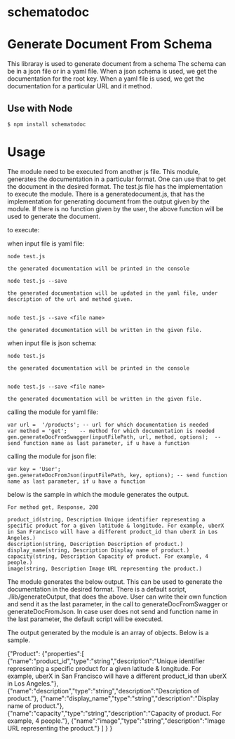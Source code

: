 # schematodoc
# Generate Document From Schema

This libraray is used to generate document from a schema
The schema can be in a json file or in a yaml file.
When a json schema is used, we get the documentation for the root key.
When a yaml file is used, we get the documentation for a particular URL and it method.

## Use with Node

    $ npm install schematodoc
	
# Usage

The module need to be executed from another js file. This module, generates the documentation in a particular format.
One can use that to get the document in the desired format. 
The test.js file has the implementation to execute the module.
There is a generatedocument.js, that has the implementation for generating document from the output given by the module.
If there is no function given by the user, the above function will be used to generate the document.

to execute:

when input file is yaml file:

	node test.js 
  
	the generated documentation will be printed in the console
  
	node test.js --save
	
	the generated documentation will be updated in the yaml file, under description of the url and method given.


	node test.js --save <file name>
	
	the generated documentation will be written in the given file.
	
	
when input file is json schema:

	node test.js 
  
	the generated documentation will be printed in the console
  
  
	node test.js --save <file name>

	the generated documentation will be written in the given file.
	
	
calling the module for yaml file:


	var url =  '/products'; -- url for which documentation is needed
	var method = 'get';    -- method for which documentation is needed
	gen.generateDocFromSwagger(inputFilePath, url, method, options);  -- send function name as last parameter, if u have a function
	
	
calling the module for json file:


	var key = 'User';
	gen.generateDocFromJson(inputFilePath, key, options); -- send function name as last parameter, if u have a function
	
	
below is the sample in which the module generates the output. 


	For method get, Response, 200 
  
	product_id(string, Description Unique identifier representing a specific product for a given latitude & longitude. For example, uberX in San Francisco will have a different product_id than uberX in Los Angeles.) 
	description(string, Description Description of product.) 
	display_name(string, Description Display name of product.) 
	capacity(string, Description Capacity of product. For example, 4 people.) 
	image(string, Description Image URL representing the product.)
 
 
The module generates the below output. This can be used to generate the documentation in the desired format.
There is a default script, ./lib/generateOutput, that does the above. 
User can write their own function and send it as the last parameter, 
in the call to generateDocFromSwagger or generateDocFromJson.
In case user does not send and function name in the last parameter, the default script will be executed.

The output generated by the module is an array of objects. Below is a sample.


{"Product":
	{"properties":[
		{"name":"product_id","type":"string","description":"Unique identifier representing a specific product for a given latitude & longitude. 
					For example, uberX in San Francisco will have a different product_id than uberX in Los Angeles."},
		{"name":"description","type":"string","description":"Description of product."},
		{"name":"display_name","type":"string","description":"Display name of product."},
		{"name":"capacity","type":"string","description":"Capacity of product. For example, 4 people."},
		{"name":"image","type":"string","description":"Image URL representing the product."}
		]
	}
}
	
	
	


